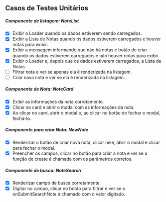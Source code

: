 ## Casos de Testes Unitários

##### Componente de listagem: NoteList

- [x] Exibir o Loader quando os dados estiverem sendo carregados.
- [x] Exibir a Lista de Notas quando os dados estiverem carregados e houver notas para exibir.
- [x] Exibir a mensagem informando que não há notas e botão de criar quando os dados estiverem carregados e não houver notas para exibir.
- [x] Exibir o Loader e, depois que os dados estiverem carregados, a Lista de Notas.
- [ ] Filtrar nota e ver se apenas ela é renderizada na listagem.
- [ ] Criar nova nota e ver se ela é renderizada na listagem.

##### Componente de Nota: NoteCard

- [x] Exibir as informações da nota corretamente.
- [x] Clicar no card e abrir o modal com as informações da nota.
- [x] Ao clicar no card, abrir o modal e, ao clicar no botão de fechar o modal, fechá-lo.

##### Componente para criar Nota: NewNote

- [x] Renderizar o botão de criar nova nota, clicar nele, abrir o modal e clicar para fechar o modal.
- [x] Preencher os campos, clicar no botão para criar a nota e ver se a função de create é chamada com os parâmetros corretos.

##### Componente de busca: NoteSearch

- [x] Renderizar campo de busca corretamente.
- [x] Digitar no campo, clicar no botão para filtrar e ver se o onSubmitSearchNote é chamado com o valor digitado.

